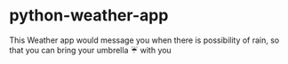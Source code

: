 # python-weather-app
This Weather app would message you when there is possibility of rain, so that you can bring your umbrella ☔ with you
